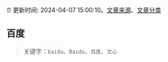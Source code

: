 :alarm_clock: 更新时间: 2024-04-07 15:00:10。[文章来源](/README.md)、[文章分类](/TAGS.md)

## 百度


> 关键字：`baidu`、`Baidu`、`百度`、`文心`



